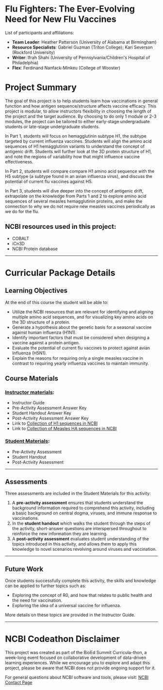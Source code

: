 # Flu Fighters: The Ever-Evolving Need for New Flu Vaccines

List of participants and affiliations:
- **Team Leader**: Heather Patterson (University of Alabama at Birmingham)
- **Resource Specialists**: Gabriel Guzman (Triton College); Kari Severson (Rockford University)
- **Writer**: Ifrah Shahi (University of Pennsylvania/Children's Hospital of Philadelphia)
- **Flex**: Ferdinand Nanfack-Minkeu (College of Wooster)

# Project Summary
The goal of this project is to help students learn how vaccinations in general function and how antigen sequence/structure affects vaccine efficacy. This project is modular, to allow instructors flexibility in choosing the length of the project and the target audience. By choosing to do only 1 module or 2-3 modules, the project can be tailored to either early-stage undergraduate students or late-stage undergraduate students.

In Part 1, students will focus on hemagglutinin subtype H1, the subtype targeted by current influenza vaccines. Students will align the amino acid sequences of H1 hemagglutinin variants to understand the concept of antigenic drift. Students will further look at the 3D protein structure of H1, and note the regions of variability how that might influence vaccine effectiveness. 

In Part 2, students will compare compare H1 amino acid sequence with the H5 subtype (a subtype found in an avian influenza virus), and discuss the potential of current flu vaccines against H5.

In Part 3, students will dive deeper into the concept of antigenic drift, extrapolate on the knowledge from Parts 1 and 2 to explore amino acid sequences of several measles hemagglutinin proteins, and make the connection to why we do not require new measles vaccines periodically as we do for the flu.

## NCBI resources used in this project:
- COBALT
- iCn3D
- NCBI Protein database

---

# Curricular Package Details

## Learning Objectives
At the end of this course the student will be able to:
- Utilize the NCBI resources that are relevant for identifying and aligning multiple amino acid sequences, and for visualizing key amino acids on the 3D structure of a protein.
- Generate a hypothesis about the genetic basis for a seasonal vaccine against human influenza (H1N1).
- Identify important factors that must be considered when designing a vaccine against a protein antigen.
- Evaluate the potential of current flu vaccines to protect against avian Influenza (H5N1).
- Explain the reasons for requiring only a single measles vaccine in contrast to requiring yearly influenza vaccines to maintain immunity.


## Course Materials
### [Instructor materials](https://github.com/NCBI-Codeathons/bioed-2024-team-finlay/tree/d11e302bf0c98d063b99cb7e23996f1e427bbe5e/curriculum_materials/Instructor_Materials):
- Instructor Guide
- Pre-Activity Assessment Answer Key
- Student Handout Answer Key
- Post-Activity Assessment Answer Key
- Link to [Collection of H1 sequences in NCBI](https://www.ncbi.nlm.nih.gov/protein/?cmd=historysearch&querykey=2)
- Link to [Collection of Measles HA sequences in NCBI](https://www.ncbi.nlm.nih.gov/protein/?cmd=historysearch&querykey=4)

### [Student Materials](https://github.com/NCBI-Codeathons/bioed-2024-team-finlay/tree/d11e302bf0c98d063b99cb7e23996f1e427bbe5e/curriculum_materials/Student_Materials):
- Pre-Activity Assessment
- Student Handout
- Post-Activity Assessment

---

## Assessments
Three assessments are included in the Student Materials for this activity:
1. A **pre-activity assessment** ensures that students understand the background information required to comprehend this activity, including a basic background on central dogma, viruses, and immune response to vaccinations.
2. In the **student handout** which walks the student through the steps of the activity, short-answer questions are interspersed throughout to reinforce the new information they are learning.
3. A **post-activity assessment** evaluates student understanding of the topics introduced in this activity, and allows them to apply this knowledge to novel scenarios revolving around viruses and vaccination.

---

## Future Work
Once students successfully complete this activity, the skills and knowledge can be applied to further topics such as:
- Exploring the concept of R0, and how that relates to public health and the need for vaccination.
- Exploring the idea of a universal vaccine for influenza.

More details on these topics are provided in the Instructor Guide.

---

# NCBI Codeathon Disclaimer
This project was created as part of the BioEd Summit Curricula-thon, a week-long event focused on collaborative development of data-driven learning experiences. While we encourage you to explore and adapt this project, please be aware that NCBI does not provide ongoing support for it.

For general questions about NCBI software and tools, please visit: [NCBI Contact Page](https://www.ncbi.nlm.nih.gov/home/about/contact/)

